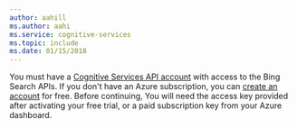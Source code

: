 ```yaml
--- 
author: aahill
ms.author: aahi
ms.service: cognitive-services
ms.topic: include
ms.date: 01/15/2018
--- 
```


You must have a [Cognitive Services API account](https://docs.microsoft.com/azure/cognitive-services/cognitive-services-apis-create-account) with access to the Bing Search APIs. If you don't have an Azure subscription, you can [create an account](https://azure.microsoft.com/try/cognitive-services/?api=bing-web-search-api) for free. Before continuing, You will need the access key provided after activating your free trial, or a paid subscription key from your Azure dashboard.